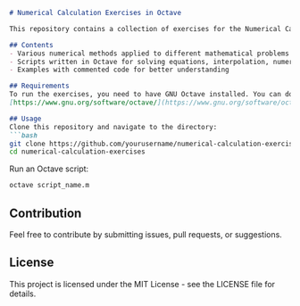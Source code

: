 ```markdown
# Numerical Calculation Exercises in Octave

This repository contains a collection of exercises for the Numerical Calculation subject, implemented in GNU Octave.

## Contents
- Various numerical methods applied to different mathematical problems
- Scripts written in Octave for solving equations, interpolation, numerical integration, and more
- Examples with commented code for better understanding

## Requirements
To run the exercises, you need to have GNU Octave installed. You can download it from:
[https://www.gnu.org/software/octave/](https://www.gnu.org/software/octave/)

## Usage
Clone this repository and navigate to the directory:
```bash
git clone https://github.com/yourusername/numerical-calculation-exercises.git
cd numerical-calculation-exercises
```
Run an Octave script:
```bash
octave script_name.m
```

## Contribution
Feel free to contribute by submitting issues, pull requests, or suggestions.

## License
This project is licensed under the MIT License - see the LICENSE file for details.
```

